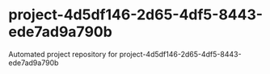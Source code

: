 # project-4d5df146-2d65-4df5-8443-ede7ad9a790b
Automated project repository for project-4d5df146-2d65-4df5-8443-ede7ad9a790b
